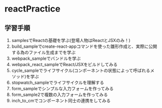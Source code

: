 # reactPractice

## 学習手順

1. samplesでReactの基礎を学ぶ(登場人物はReactとJSXのみ！)
2. build_sampleでcreate-react-appコマンドを使った雛形作成と、実際に公開する為のファイル生成までを学ぶ
3. webpack_sampleでバンドルを学ぶ
4. webpack_react_sampleでReact/JSXをビルドしてみる
5. cycle_sampleでライフサイクル(コンポーネントの状態によって呼ばれるメソッド)を学ぶ
6. stopwatch_sampleでライフサイクルを理解する
7. form_sampleでシンプルな入力フォームを作ってみる
8. form_sample2で複数の入力フォームを作ってみる
9. inch_to_cmでコンポーネント同士の連携をしてみる